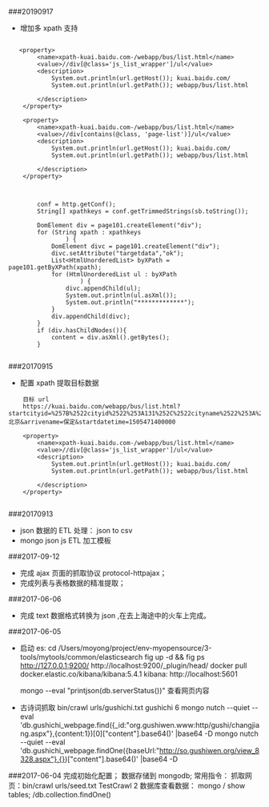 ###20190917

*  增加多 xpath 支持

```aidl

   <property>
        <name>xpath-kuai.baidu.com-/webapp/bus/list.html</name>
        <value>//div[@class='js_list_wrapper']/ul</value>
        <description>
            System.out.println(url.getHost()); kuai.baidu.com/
            System.out.println(url.getPath()); webapp/bus/list.html

        </description>
    </property>

    <property>
        <name>xpath-kuai.baidu.com-/webapp/bus/list.html</name>
        <value>//div[contains(@class, 'page-list')]/ul</value>
        <description>
            System.out.println(url.getHost()); kuai.baidu.com/
            System.out.println(url.getPath()); webapp/bus/list.html

        </description>
    </property>


```

```aidl

        conf = http.getConf();
        String[] xpathkeys = conf.getTrimmedStrings(sb.toString());

        DomElement div = page101.createElement("div");
        for (String xpath : xpathkeys
                ) {
            DomElement divc = page101.createElement("div");
            divc.setAttribute("targetdata","ok");
            List<HtmlUnorderedList> byXPath = page101.getByXPath(xpath);
            for (HtmlUnorderedList ul : byXPath
                    ) {
                divc.appendChild(ul);
                System.out.println(ul.asXml());
                System.out.println("*************");
            }
            div.appendChild(divc);
        }
        if (div.hasChildNodes()){
            content = div.asXml().getBytes();
        }


```

###20170915

*   配置 xpath 提取目标数据
```aidl
    目标 url
    https://kuai.baidu.com/webapp/bus/list.html?startcityid=%257B%2522cityid%2522%253A131%252C%2522cityname%2522%253A%2522%25E5%258C%2597%25E4%25BA%25AC%2522%252C%2522type%2522%253A2%257D&arrivalcityid=%257B%2522cityid%2522%253A307%252C%2522cityname%2522%253A%2522%25E4%25BF%259D%25E5%25AE%259A%2522%252C%2522type%2522%253A2%257D&startname=北京&arrivename=保定&startdatetime=1505471400000

    <property>
        <name>xpath-kuai.baidu.com-/webapp/bus/list.html</name>
        <value>//div[@class='js_list_wrapper']/ul</value>
        <description>
            System.out.println(url.getHost()); kuai.baidu.com/
            System.out.println(url.getPath()); webapp/bus/list.html

        </description>
    </property>
    

```

###20170913

*   json 数据的 ETL 处理： json to csv
*   mongo json js ETL 加工模板

###2017-09-12
 
*    完成 ajax 页面的抓取协议 protocol-httpajax；
*    完成列表与表格数据的精准提取；

###2017-06-06
*    完成 text 数据格式转换为 json ,在去上海途中的火车上完成。

###2017-06-05

*    启动 es:
        cd /Users/moyong/project/env-myopensource/3-tools/mytools/common/elasticsearch
        fig up -d && fig ps 
        http://127.0.0.1:9200/
        http://localhost:9200/_plugin/head/ 
        docker pull docker.elastic.co/kibana/kibana:5.4.1
        kibana: http://localhost:5601
        
        mongo --eval "printjson(db.serverStatus())"
        查看网页内容        

*    古诗词抓取
        bin/crawl urls/gushichi.txt gushichi 6
        mongo nutch --quiet --eval  'db.gushichi_webpage.find({_id:"org.gushiwen.www:http/gushi/changjiang.aspx"},{content:1})[0]["content"].base64()' |base64 -D
        mongo nutch --quiet --eval  'db.gushichi_webpage.findOne({baseUrl:"http://so.gushiwen.org/view_8328.aspx"},{})["content"].base64()' |base64 -D

         
###2017-06-04
    完成初始化配置；
    数据存储到 mongodb;
    常用指令：
        抓取网页：bin/crawl urls/seed.txt TestCrawl 2
        数据库查看数据： mongo / show tables;  /db.collection.findOne()
    